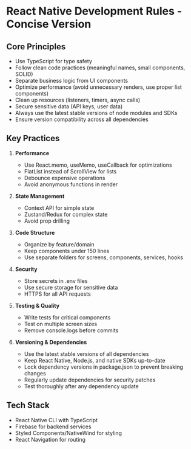 # React Native Development Rules - Concise Version

## Core Principles

- Use TypeScript for type safety
- Follow clean code practices (meaningful names, small components, SOLID)
- Separate business logic from UI components
- Optimize performance (avoid unnecessary renders, use proper list components)
- Clean up resources (listeners, timers, async calls)
- Secure sensitive data (API keys, user data)
- Always use the latest stable versions of node modules and SDKs
- Ensure version compatibility across all dependencies

## Key Practices

1. **Performance**

   - Use React.memo, useMemo, useCallback for optimizations
   - FlatList instead of ScrollView for lists
   - Debounce expensive operations
   - Avoid anonymous functions in render

2. **State Management**

   - Context API for simple state
   - Zustand/Redux for complex state
   - Avoid prop drilling

3. **Code Structure**

   - Organize by feature/domain
   - Keep components under 150 lines
   - Use separate folders for screens, components, services, hooks

4. **Security**

   - Store secrets in .env files
   - Use secure storage for sensitive data
   - HTTPS for all API requests

5. **Testing & Quality**

   - Write tests for critical components
   - Test on multiple screen sizes
   - Remove console.logs before commits

6. **Versioning & Dependencies**
   - Use the latest stable versions of all dependencies
   - Keep React Native, Node.js, and native SDKs up-to-date
   - Lock dependency versions in package.json to prevent breaking changes
   - Regularly update dependencies for security patches
   - Test thoroughly after any dependency update

## Tech Stack

- React Native CLI with TypeScript
- Firebase for backend services
- Styled Components/NativeWind for styling
- React Navigation for routing
